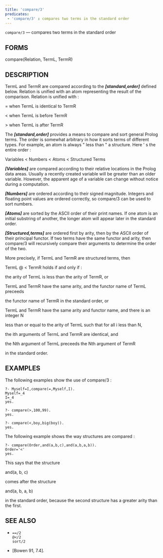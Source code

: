 ```yaml
---
title: 'compare/3'
predicates:
 - 'compare/3' : compares two terms in the standard order
---
```

`compare/3` — compares two terms in the standard order


## FORMS

compare(Relation, TermL, TermR)


## DESCRIPTION

TermL and TermR are compared according to the
**_[standard,order]_**
defined below. Relation is unified with an atom representing the result of the comparison. Relation is unified with :

= when TermL is identical to TermR

&lt; when TermL is before TermR

&gt; when TermL is after TermR

The
**_[standard,order]_**
provides a means to compare and sort general Prolog terms. The order is somewhat arbitrary in how it sorts terms of different types. For example, an atom is always " less than " a structure. Here ' s the entire order :

Variables &lt; Numbers &lt; Atoms &lt; Structured Terms

**_[Variables]_**
are compared according to their relative locations in the Prolog data areas. Usually a recently created variable will be greater than an older variable. However, the apparent age of a variable can change without notice during a computation.

**_[Numbers]_**
are ordered according to their signed magnitude. Integers and floating point values are ordered correctly, so compare/3 can be used to sort numbers.

**_[Atoms]_**
are sorted by the ASCII order of their print names. If one atom is an initial substring of another, the longer atom will appear later in the standard order.

**_[Structured,terms]_**
are ordered first by arity, then by the ASCII order of their principal functor. If two terms have the same functor and arity, then compare/3 will recursively compare their arguments to determine the order of the two.

More precisely, if TermL and TermR are structured terms, then

TermL @ &lt; TermR holds if and only if :


the arity of TermL is less than the arity of TermR, or

TermL and TermR have the same arity, and the functor name of TermL preceeds

the functor name of TermR in the standard order, or

TermL and TermR have the same arity and functor name, and there is an integer N

less than or equal to the arity of TermL such that for all i less than N,

the ith arguments of TermL and TermR are identical, and

the Nth argument of TermL preceeds the Nth argument of TermR

in the standard order.


## EXAMPLES

The following examples show the use of compare/3 :

```
?- Myself=I,compare(=,Myself,I).
Myself=_4
I=_4
yes.
```

```
?- compare(>,100,99).
yes.
```

```
?- compare(<,boy,big(boy)).
yes.
```

The following example shows the way structures are compared :

```
?- compare(Order,and(a,b,c),and(a,b,a,b)).
Order='<'
yes.
```

This says that the structure

and(a, b, c)

comes after the structure

and(a, b, a, b)

in the standard order, because the second structure has a greater arity than the first.


## SEE ALSO

- `==/2`  
`@</2`  
`sort/2`

- [Bowen 91, 7.4]. 
